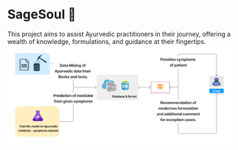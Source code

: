 # SageSoul 🍃
This project aims to assist Ayurvedic practitioners in their journey, offering a wealth of knowledge, formulations, and guidance at their fingertips.
![img](https://github.com/ilovetensor/SageSoul/blob/f0f44d214d74ace3b4abd2d3198e4dcb85353450/Untitled.jpg)

